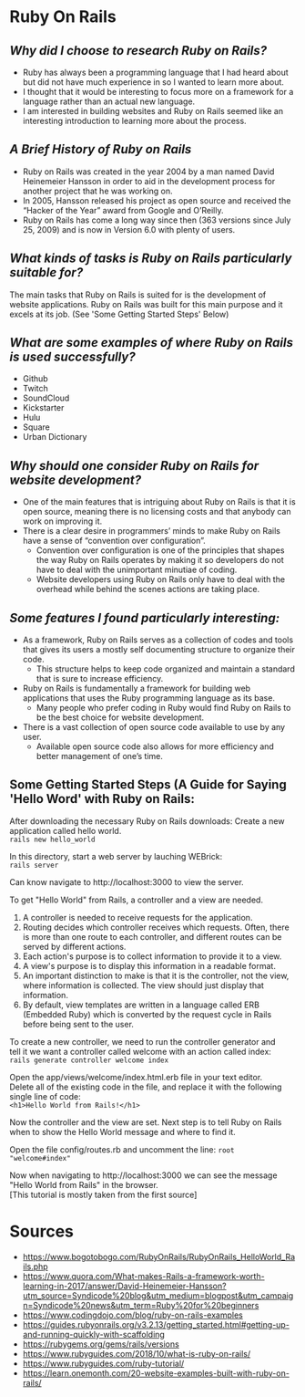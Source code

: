 # **Ruby On Rails**

## *Why did I choose to research Ruby on Rails?*
* Ruby has always been a programming language that I had heard about but did not have much experience in so I wanted to learn more about.
* I thought that it would be interesting to focus more on a framework for a language rather than an actual new language.
* I am interested in building websites and Ruby on Rails seemed like an interesting introduction to learning more about the process.

## *A Brief History of Ruby on Rails*
* Ruby on Rails was created in the year 2004 by a man named David Heinemeier Hansson in order to aid in the development process for another project that he was working on. 
* In 2005, Hansson released his project as open source and received the “Hacker of the Year” award from Google and O’Reilly. 
* Ruby on Rails has come a long way since then (363 versions since July 25, 2009) and is now in Version 6.0 with plenty of users.     

## *What kinds of tasks is Ruby on Rails particularly suitable for?*
The main tasks that Ruby on Rails is suited for is the development of website applications. Ruby on Rails was built for this main purpose and it excels at its job.
    (See 'Some Getting Started Steps' Below)
    
## *What are some examples of where Ruby on Rails is used successfully?*
* Github
* Twitch
* SoundCloud
* Kickstarter
* Hulu
* Square
* Urban Dictionary

## *Why should one consider Ruby on Rails for website development?*
* One of the main features that is intriguing about Ruby on Rails is that it is open source, meaning there is no licensing costs and that anybody can work on improving it. 
* There  is a clear desire in programmers’ minds to make Ruby on Rails have a sense of “convention over configuration”.
  * Convention over configuration is one of the principles that shapes the way Ruby on Rails operates by making it so developers do not have to deal with the unimportant minutiae of coding. 
  * Website developers using Ruby on Rails only have to deal with the overhead while behind the scenes actions are taking place.

## *Some features I found particularly interesting:*
* As a framework, Ruby on Rails serves as a collection of codes and tools that gives its users a mostly self documenting structure to organize their code. 
  * This structure helps to keep code organized and maintain a standard that is  sure to increase efficiency. 
* Ruby on Rails is fundamentally a framework for building web applications that uses the Ruby programming language as its base.
  * Many people who prefer coding in Ruby would find Ruby on Rails to be the best choice for website development.
* There is a vast collection of open source code available to use by any user.
  * Available open source code also allows for more efficiency and better management of one’s time.



## **Some Getting Started Steps (A Guide for Saying 'Hello Word' with Ruby on Rails:**
After downloading the necessary Ruby on Rails downloads:
Create a new application called hello world.  
`rails new hello_world`

In this directory, start a web server by lauching WEBrick:  
`rails server`

Can know navigate to http://localhost:3000 to view the server.

To get "Hello World" from Rails, a controller and a view are needed.

1. A controller is needed to receive requests for the application.
1. Routing decides which controller receives which requests. Often, there is more than one route to each controller, and different routes can be served by different actions.
1. Each action's purpose is to collect information to provide it to a view.
1. A view's purpose is to display this information in a readable format.
1. An important distinction to make is that it is the controller, not the view, where information is collected. The view should just display that information.
1. By default, view templates are written in a language called ERB (Embedded Ruby) which is converted by the request cycle in Rails before being sent to the user.

To create a new controller, we need to run the controller generator and  
tell it we want a controller called welcome with an action called index:  
`rails generate controller welcome index`

Open the app/views/welcome/index.html.erb file in your text editor.  
Delete all of the existing code in the file, and replace it with the following single line of code:  
`<h1>Hello World from Rails!</h1>`

Now the controller and the view are set.
Next step is to tell Ruby on Rails when to show the Hello World message and where to find it.

Open the file config/routes.rb and uncomment the line:
`root "welcome#index"`

Now when navigating to http://localhost:3000 we can see the message "Hello World from Rails" in the browser.  
[This tutorial is mostly taken from the first source]

# Sources
* https://www.bogotobogo.com/RubyOnRails/RubyOnRails_HelloWorld_Rails.php
* https://www.quora.com/What-makes-Rails-a-framework-worth-learning-in-2017/answer/David-Heinemeier-Hansson?utm_source=Syndicode%20blog&utm_medium=blogpost&utm_campaign=Syndicode%20news&utm_term=Ruby%20for%20beginners
* https://www.codingdojo.com/blog/ruby-on-rails-examples
* https://guides.rubyonrails.org/v3.2.13/getting_started.html#getting-up-and-running-quickly-with-scaffolding
* https://rubygems.org/gems/rails/versions
* https://www.rubyguides.com/2018/10/what-is-ruby-on-rails/
* https://www.rubyguides.com/ruby-tutorial/
* https://learn.onemonth.com/20-website-examples-built-with-ruby-on-rails/
